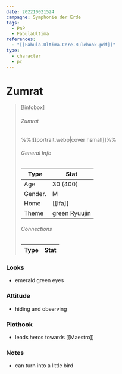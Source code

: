 ```yaml
---
date: 202210021524
campagne: Symphonie der Erde
tags:
  - PnP
  - FabulaUltima
references:
  - "[[Fabula-Ultima-Core-Rulebook.pdf]]"
type:
  - character
  - pc
---
```

# Zumrat

> [!infobox]
> ###### Zumrat
> %%![[portrait.webp|cover hsmall]]%%
> ###### General Info
> | Type |  Stat |
> |---|---|
> | Age | 30 (400) |
> | Gender. | M |
> | Home | [[Ifa]] |
> | Theme | green Ryuujin |
> ###### Connections
> | Type |  Stat |
> |---|---|

### Looks
- emerald green eyes

### Attitude
- hiding and observing

### Plothook
- leads heros towards [[Maestro]]

### Notes 
- can turn into a little bird